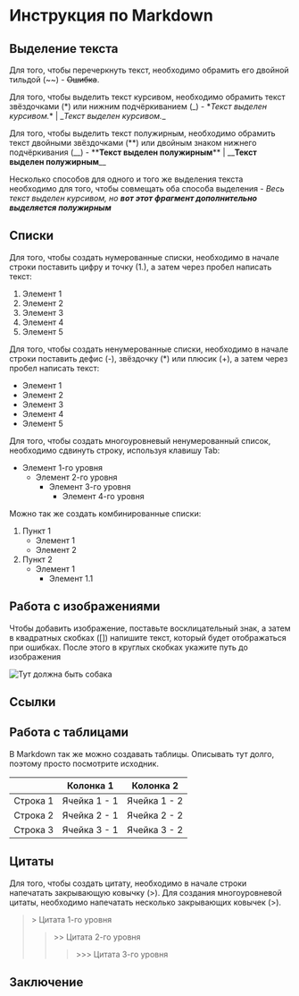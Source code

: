 # Инструкция по Markdown

## Выделение текста

Для того, чтобы перечеркнуть текст, необходимо обрамить его двойной тильдой (\~\~) - ~~Ошибка~~.

Для того, чтобы выделить текст курсивом, необходимо обрамить текст звёздочками (*) или нижним подчёркиванием (_) - \**Текст выделен курсивом.*\* | \__Текст выделен курсивом._\_

Для того, чтобы выделить текст полужирным, необходимо обрамить текст двойными звёздочками (**) или двойным знаком нижнего подчёркивания (__) - \*\***Текст выделен полужирным**\*\* | \_\___Текст выделен полужирным__\_\_

Несколько способов для одного и того же выделения текста необходимо для того, чтобы совмещать оба способа выделения - *Весь текст выделен курсивом, но __вот этот фрагмент дополнительно выделяется полужирным__*

## Списки

Для того, чтобы создать нумерованные списки, необходимо в начале строки поставить цифру и точку (1.), а затем через пробел написать текст:

1. Элемент 1
2. Элемент 2
1. Элемент 3
9. Элемент 4
15. Элемент 5

Для того, чтобы создать ненумерованные списки, необходимо в начале строки поставить дефис (-), звёздочку (*) или плюсик (+), а затем через пробел написать текст:

+ Элемент 1
+ Элемент 2
+ Элемент 3
+ Элемент 4
+ Элемент 5

Для того, чтобы создать многоуровневый ненумерованный список, необходимо сдвинуть строку, используя клавишу Tab:

- Элемент 1-го уровня
    - Элемент 2-го уровня
        - Элемент 3-го уровня
            - Элемент 4-го уровня

Можно так же создать комбинированные списки:

1. Пункт 1
    - Элемент 1
    - Элемент 2
2. Пункт 2
    - Элемент 1
        - Элемент 1.1

## Работа с изображениями

Чтобы добавить изображение, поставьте восклицательный знак, а затем в квадратных скобках ([]) напишите текст, который будет отображаться при ошибках. После этого в круглых скобках укажите путь до изображения

![Тут должна быть собака](/markdown/dog.jpg)

## Ссылки

## Работа с таблицами

В Markdown так же можно создавать таблицы. Описывать тут долго, поэтому просто посмотрите исходник.

|             | Колонка 1      |  Колонка 2  |
|-------------|----------------|-------------|
| Строка 1    | Ячейка 1 - 1   | Ячейка 1 - 2|
| Строка 2    | Ячейка 2 - 1   | Ячейка 2 - 2|
| Строка 3    | Ячейка 3 - 1   | Ячейка 3 - 2|

## Цитаты

Для того, чтобы создать цитату, необходимо в начале строки напечатать закрывающую ковычку (>). Для создания многоуровневой цитаты, необходимо напечатать несколько закрывающих ковычек (>).

>\> Цитата 1-го уровня
>>\>\> Цитата 2-го уровня
>>>\>\>\> Цитата 3-го уровня

## Заключение